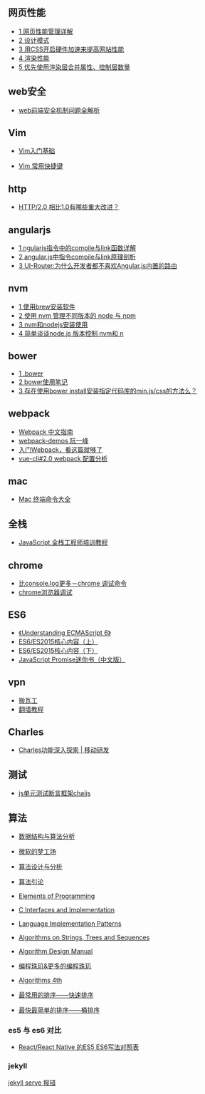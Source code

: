 
## 网页性能

- [1 网页性能管理详解](http://www.ruanyifeng.com/blog/2015/09/web-page-performance-in-depth.html)
- [2 设计模式](http://www.alloyteam.com/2012/10/common-javascript-design-patterns/)
- [3 用CSS开启硬件加速来提高网站性能](http://www.aseoe.com/show-11-144-1.html)
- [4 渲染性能](https://developers.google.com/web/fundamentals/performance/rendering/?hl=zh-cn)
- [5 优先使用渲染层合并属性、控制层数量](https://developers.google.com/web/fundamentals/performance/rendering/stick-to-compositor-only-properties-and-manage-layer-count?hl=zh-cn)

## web安全

- [web前端安全机制问题全解析](https://my.oschina.net/zhangstephen/blog/645011#OSC_h3_1)

## Vim 

- [Vim入门基础](http://www.jianshu.com/p/bcbe916f97e1)

- [Vim 常用快捷键](http://www.cnblogs.com/sld666666/archive/2010/04/05/1704462.html)

## http

- [HTTP/2.0 相比1.0有哪些重大改进？](https://www.zhihu.com/question/34074946)
    
## angularjs

- [1 ngularjs指令中的compile与link函数详解](http://www.jb51.net/article/58229.htm)
- [2 angular.js中指令compile与link原理剖析](http://www.bubuko.com/infodetail-694161.html)
- [3 UI-Router:为什么开发者都不喜欢Angular.js内置的路由](http://www.jianshu.com/p/35c0acdea86c)

## nvm

- [1 使用brew安装软件](http://www.cnblogs.com/TankXiao/p/3247113.html)
- [2 使用 nvm 管理不同版本的 node 与 npm](http://www.tuicool.com/articles/Vzquy2)
- [3 nvm和nodejs安装使用](http://www.kancloud.cn/summer/nodejs-install/71975)
- [4 简单谈谈node.js 版本控制 nvm和 n](http://www.jb51.net/article/73424.htm)

## bower

- [1 .bower](https://bower.io/docs/config/)
- [2 bower使用笔记](http://www.jianshu.com/p/7c9be077bc82)
- [3 存在使用bower install安装指定代码库的min.js/css的方法么？](https://segmentfault.com/q/1010000000494228)

## webpack

- [Webpack 中文指南](http://zhaoda.net/webpack-handbook/index.html)
- [webpack-demos 阮一峰](https://github.com/ruanyf/webpack-demos)
- [入门Webpack，看这篇就够了](http://www.jianshu.com/p/42e11515c10f#)
- [vue-cli#2.0 webpack 配置分析](https://gold.xitu.io/post/584e48b2ac502e006c74a120?utm_source=gold_browser_extension)

## mac

- [Mac 终端命令大全](http://www.jianshu.com/p/3291de46f3ff)

## 全栈

- [JavaScript 全栈工程师培训教程](http://www.ruanyifeng.com/blog/2016/11/javascript.html)

## chrome

- [比console.log更多－chrome 调试命令](http://www.jianshu.com/p/a894f7f8d27d)
- [chrome浏览器调试](http://www.jianshu.com/p/b25c5b88baf5)

## ES6

- [《Understanding ECMAScript 6》](https://www.gitbook.com/book/sagittarius-rev/understanding-ecmascript-6-zh-ver/details)
- [ES6/ES2015核心内容（上）](https://segmentfault.com/a/1190000004365693#articleHeader0)
- [ES6/ES2015核心内容（下）](https://segmentfault.com/a/1190000004368132)
- [JavaScript Promise迷你书（中文版）](http://liubin.org/promises-book/#_)

## vpn

- [搬瓦工](http://banwagong.cn/)
- [翻墙教程](https://segmentfault.com/a/1190000007467687)

## Charles
- [Charles功能深入探索 | 移动研发](http://bbs.utest.qq.com/283)

## 测试
- [js单元测试断言框架chaijs](https://shaynegui.com/javascript-unit-test-chaijs/)

## 算法
- [数据结构与算法分析]()
- [微软的梦工场]()
- [算法设计与分析]()
- [算法引论]()
- [Elements of Programming]()
- [C Interfaces and Implementation]()
- [Language Implementation Patterns]()
- [Algorithms on Strings, Trees and Sequences]()
- [Algorithm Design Manual]()
- [编程珠玑&更多的编程珠玑]()
- [Algorithms 4th]()


- [最常用的排序——快速排序](http://ahalei.blog.51cto.com/4767671/1365285)
- [最快最简单的排序——桶排序](http://ahalei.blog.51cto.com/4767671/1362789)

### es5 与 es6 对比

 - [React/React Native 的ES5 ES6写法对照表](http://bbs.reactnative.cn/topic/15/react-react-native-%E7%9A%84es5-es6%E5%86%99%E6%B3%95%E5%AF%B9%E7%85%A7%E8%A1%A8)
 
### jekyll

[jekyll serve 报错](https://github.com/jekyll/jekyll/issues/3103)
